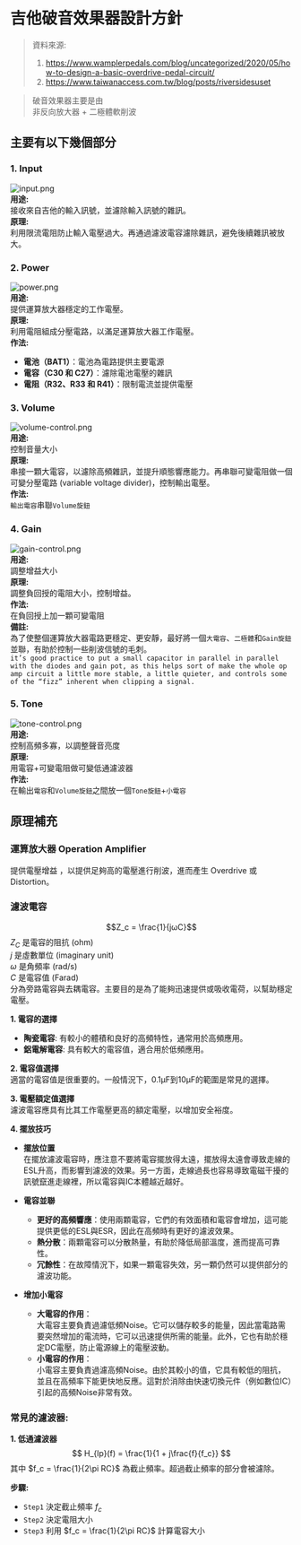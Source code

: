 
# 吉他破音效果器設計方針  

> 資料來源:  
> 1. https://www.wamplerpedals.com/blog/uncategorized/2020/05/how-to-design-a-basic-overdrive-pedal-circuit/
> 2. https://www.taiwanaccess.com.tw/blog/posts/riversidesuset

> 破音效果器主要是由  
> 非反向放大器 + 二極體軟削波

## 主要有以下幾個部分

### 1. Input  
![input.png](https://github.com/codingpeanut/blog/blob/main/guitar/raw/input.png?raw=true)  
**用途:**  
接收來自吉他的輸入訊號，並濾除輸入訊號的雜訊。  
**原理:**  
利用限流電阻防止輸入電壓過大。再通過濾波電容濾除雜訊，避免後續雜訊被放大。  

### 2. Power  
![power.png](https://github.com/codingpeanut/gist-images/blob/d9e2ef470d3fb793276ffb4b7f4fcdcadfc785a1/Note/Guitar/raw/power.png?raw=true)  
**用途:**  
提供運算放大器穩定的工作電壓。  
**原理:**  
利用電阻組成分壓電路，以滿足運算放大器工作電壓。  
**作法:**  
- **電池（BAT1）**：電池為電路提供主要電源  
- **電容（C30 和 C27）**：濾除電池電壓的雜訊  
- **電阻（R32、R33 和 R41）**：限制電流並提供電壓  
	

### 3. Volume  
![volume-control.png](https://github.com/codingpeanut/gist-images/blob/d9e2ef470d3fb793276ffb4b7f4fcdcadfc785a1/Note/Guitar/raw/volume-control.png?raw=true)  
**用途:**  
控制音量大小  
**原理:**  
串接一顆大電容，以濾除高頻雜訊，並提升順態響應能力。再串聯可變電阻做一個可變分壓電路 (variable voltage divider)，控制輸出電壓。  
**作法:**  
`輸出電容`串聯`Volume旋鈕`  

### 4. Gain  
![gain-control.png](https://github.com/codingpeanut/blog/blob/11e4e2eaaf83f3a73f535ab1403ef919204d4645/guitar/raw/gain-control.png?raw=true)  
**用途:**  
調整增益大小  
**原理:**  
調整負回授的電阻大小，控制增益。  
**作法:**  
在負回授上加一顆可變電阻  
**備註:**  
為了使整個運算放大器電路更穩定、更安靜，最好將一個`大電容`、`二極體`和`Gain旋鈕`並聯，有助於控制一些削波信號的毛刺。  
`it’s good practice to put a small capacitor in parallel in parallel with the diodes and gain pot, as this helps sort of make the whole op amp circuit a little more stable, a little quieter, and controls some of the “fizz” inherent when clipping a signal.`  

### 5. Tone  
![tone-control.png](https://github.com/codingpeanut/gist-images/blob/d9e2ef470d3fb793276ffb4b7f4fcdcadfc785a1/Note/Guitar/raw/tone-control.png?raw=true)  
**用途:**  
控制高頻多寡，以調整聲音亮度  
**原理:**  
用電容+可變電阻做可變低通濾波器  
**作法:**  
在輸出`電容`和`Volume旋鈕`之間放一個`Tone旋鈕`+`小電容`  
	

## 原理補充

### 運算放大器 Operation Amplifier  
提供電壓增益 ，以提供足夠高的電壓進行削波，進而產生 Overdrive 或 Distortion。  

### 濾波電容  
$$Z_c = \frac{1}{jωC}$$
$Z_C$ 是電容的阻抗 (ohm)  
$j$ 是虛數單位 (imaginary unit)  
$ω$ 是角頻率 (rad/s)  
$C$ 是電容值 (Farad)  
分為旁路電容與去耦電容。主要目的是為了能夠迅速提供或吸收電荷，以幫助穩定電壓。  

**1. 電容的選擇**  
- **陶瓷電容**: 有較小的體積和良好的高頻特性，通常用於高頻應用。  
- **鋁電解電容**: 具有較大的電容值，適合用於低頻應用。  

**2. 電容值選擇**  
適當的電容值是很重要的。一般情況下，0.1μF到10μF的範圍是常見的選擇。  

**3. 電壓額定值選擇**  
濾波電容應具有比其工作電壓更高的額定電壓，以增加安全裕度。  

**4. 擺放技巧**  
- **擺放位置**  
在擺放濾波電容時，應注意不要將電容擺放得太遠，擺放得太遠會導致走線的ESL升高，而影響到濾波的效果。另一方面，走線過長也容易導致電磁干擾的訊號竄進走線裡，所以電容與IC本體越近越好。  

- **電容並聯**  
  - **更好的高頻響應**：使用兩顆電容，它們的有效面積和電容會增加，這可能提供更低的ESL與ESR，因此在高頻時有更好的濾波效果。  
  - **熱分散**：兩顆電容可以分散熱量，有助於降低局部溫度，進而提高可靠性。  
  - **冗餘性**：在故障情況下，如果一顆電容失效，另一顆仍然可以提供部分的濾波功能。  

- **增加小電容**  
  - **大電容的作用**：  
    大電容主要負責過濾低頻Noise。它可以儲存較多的能量，因此當電路需要突然增加的電流時，它可以迅速提供所需的能量。此外，它也有助於穩定DC電壓，防止電源線上的電壓波動。  
  - **小電容的作用**：  
    小電容主要負責過濾高頻Noise。由於其較小的值，它具有較低的阻抗，並且在高頻率下能更快地反應。這對於消除由快速切換元件（例如數位IC）引起的高頻Noise非常有效。

### 常見的濾波器: 
**1. 低通濾波器**  
$$ H_{lp}(f) = \frac{1}{1 + j\frac{f}{f_c}} $$
其中 $f_c = \frac{1}{2\pi RC}$ 為截止頻率。超過截止頻率的部分會被濾除。  

**步驟:**  
- `Step1` 決定截止頻率 $f_c$  
- `Step2` 決定電阻大小  
- `Step3` 利用 $f_c = \frac{1}{2\pi RC}$ 計算電容大小  
